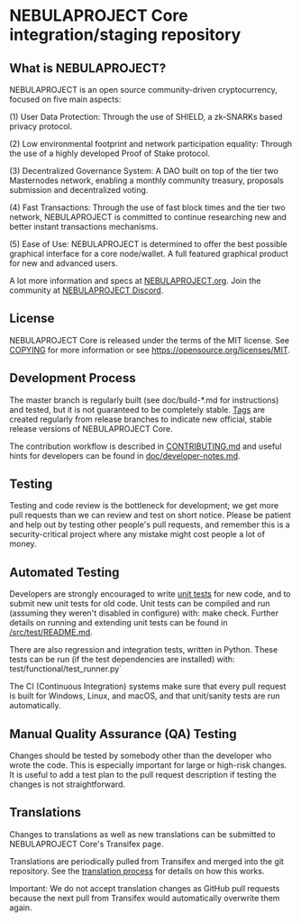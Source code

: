 NEBULAPROJECT Core integration/staging repository
=====================================

## What is NEBULAPROJECT?

NEBULAPROJECT is an open source community-driven cryptocurrency, focused on five main aspects:

(1) User Data Protection: Through the use of SHIELD, a zk-SNARKs based privacy protocol.

(2) Low environmental footprint and network participation equality: Through the use of a highly developed Proof of Stake protocol.

(3) Decentralized Governance System: A DAO built on top of the tier two Masternodes network, enabling a monthly community treasury, proposals submission and decentralized voting.

(4) Fast Transactions: Through the use of fast block times and the tier two network, NEBULAPROJECT is committed to continue researching new and better instant transactions mechanisms.

(5) Ease of Use: NEBULAPROJECT is determined to offer the best possible graphical interface for a core node/wallet. A full featured graphical product for new and advanced users.

A lot more information and specs at [NEBULAPROJECT.org](https://www.nebulaproject.org/). Join the community at [NEBULAPROJECT Discord](https://discordapp.com/invite/jzqVsJd).

## License
NEBULAPROJECT Core is released under the terms of the MIT license. See [COPYING](https://github.com/Nebula-Coin/nebula-project-coin/blob/master/COPYING) for more information or see https://opensource.org/licenses/MIT.

## Development Process

The master branch is regularly built (see doc/build-*.md for instructions) and tested, but it is not guaranteed to be completely stable. [Tags](https://github.com/Nebula-Project/nebula-project/tags) are created regularly from release branches to indicate new official, stable release versions of NEBULAPROJECT Core.

The contribution workflow is described in [CONTRIBUTING.md](https://github.com/Nebula-Coin/nebula-project-coin/blob/master/CONTRIBUTING.md) and useful hints for developers can be found in [doc/developer-notes.md](https://github.com/Nebula-Coin/nebula-project-coin/blob/master/doc/developer-notes.md).

## Testing

Testing and code review is the bottleneck for development; we get more pull requests than we can review and test on short notice. Please be patient and help out by testing other people's pull requests, and remember this is a security-critical project where any mistake might cost people a lot of money.

## Automated Testing

Developers are strongly encouraged to write [unit tests](https://github.com/Nebula-Coin/nebula-project-coin/blob/master/src/test/README.md) for new code, and to submit new unit tests for old code. Unit tests can be compiled and run (assuming they weren't disabled in configure) with: make check. Further details on running and extending unit tests can be found in [/src/test/README.md](https://github.com/Nebula-Coin/nebula-project-coin/blob/master/src/test/README.md).

There are also regression and integration tests, written in Python. These tests can be run (if the test dependencies are installed) with: test/functional/test_runner.py`

The CI (Continuous Integration) systems make sure that every pull request is built for Windows, Linux, and macOS, and that unit/sanity tests are run automatically.

## Manual Quality Assurance (QA) Testing

Changes should be tested by somebody other than the developer who wrote the code. This is especially important for large or high-risk changes. It is useful to add a test plan to the pull request description if testing the changes is not straightforward.

## Translations

Changes to translations as well as new translations can be submitted to NEBULAPROJECT Core's Transifex page.

Translations are periodically pulled from Transifex and merged into the git repository. See the [translation process](https://github.com/Nebula-Coin/nebula-project-coin/blob/master/doc/translation_process.md) for details on how this works.

Important: We do not accept translation changes as GitHub pull requests because the next pull from Transifex would automatically overwrite them again.
